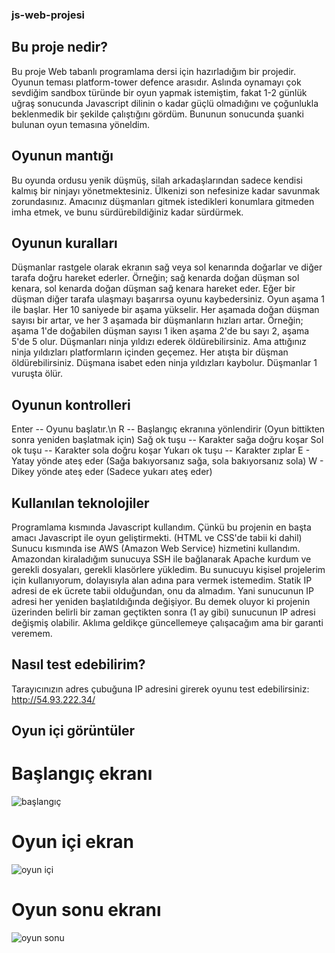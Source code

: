 ### js-web-projesi
## Bu proje nedir?
Bu proje Web tabanlı programlama dersi için hazırladığım bir projedir. Oyunun teması platform-tower defence arasıdır. Aslında oynamayı çok sevdiğim sandbox türünde bir oyun yapmak istemiştim, fakat 1-2 günlük uğraş sonucunda Javascript dilinin o kadar güçlü olmadığını ve çoğunlukla beklenmedik bir şekilde çalıştığını gördüm. Bununun sonucunda şuanki bulunan oyun temasına yöneldim.

## Oyunun mantığı
Bu oyunda ordusu yenik düşmüş, silah arkadaşlarından sadece kendisi kalmış bir ninjayı yönetmektesiniz. Ülkenizi son nefesinize kadar savunmak zorundasınız. Amacınız düşmanları gitmek istedikleri konumlara gitmeden imha etmek, ve bunu sürdürebildiğiniz kadar sürdürmek.

## Oyunun kuralları
Düşmanlar rastgele olarak ekranın sağ veya sol kenarında doğarlar ve diğer tarafa doğru hareket ederler. Örneğin; sağ kenarda doğan düşman sol kenara, sol kenarda doğan düşman sağ kenara hareket eder.
Eğer bir düşman diğer tarafa ulaşmayı başarırsa oyunu kaybedersiniz.
Oyun aşama 1 ile başlar. Her 10 saniyede bir aşama yükselir.
Her aşamada doğan düşman sayısı bir artar, ve her 3 aşamada bir düşmanların hızları artar. Örneğin; aşama 1'de doğabilen düşman sayısı 1 iken aşama 2'de bu sayı 2, aşama 5'de 5 olur.
Düşmanları ninja yıldızı ederek öldürebilirsiniz. Ama attığınız ninja yıldızları platformların içinden geçemez.
Her atışta bir düşman öldürebilirsiniz. Düşmana isabet eden ninja yıldızları kaybolur.
Düşmanlar 1 vuruşta ölür.

## Oyunun kontrolleri
Enter -- Oyunu başlatır.\n
R -- Başlangıç ekranına yönlendirir (Oyun bittikten sonra yeniden başlatmak için)
Sağ ok tuşu -- Karakter sağa doğru koşar
Sol ok tuşu -- Karakter sola doğru koşar
Yukarı ok tuşu -- Karakter zıplar
E - Yatay yönde ateş eder (Sağa bakıyorsanız sağa, sola bakıyorsanız sola)
W - Dikey yönde ateş eder (Sadece yukarı ateş eder)

## Kullanılan teknolojiler
Programlama kısmında Javascript kullandım. Çünkü bu projenin en başta amacı Javascript ile oyun geliştirmekti. (HTML ve CSS'de tabii ki dahil)
Sunucu kısmında ise AWS (Amazon Web Service) hizmetini kullandım. Amazondan kiraladığım sunucuya SSH ile bağlanarak Apache kurdum ve gerekli dosyaları, gerekli klasörlere yükledim.
Bu sunucuyu kişisel projelerim için kullanıyorum, dolayısıyla alan adına para vermek istemedim. Statik IP adresi de ek ücrete tabii olduğundan, onu da almadım.
Yani sunucunun IP adresi her yeniden başlatıldığında değişiyor. Bu demek oluyor ki projenin üzerinden belirli bir zaman geçtikten sonra (1 ay gibi) sunucunun IP adresi değişmiş olabilir. Aklıma geldikçe güncellemeye çalışacağım ama bir garanti veremem.

## Nasıl test edebilirim?
Tarayıcınızın adres çubuğuna IP adresini girerek oyunu test edebilirsiniz: http://54.93.222.34/
## Oyun içi görüntüler
# Başlangıç ekranı
![başlangıç](https://github.com/gecgelenus/js-web-projesi/assets/44176143/608eeabb-3fd3-4f48-8db9-a8c0a4d52c1e)

# Oyun içi ekran
![oyun içi](https://github.com/gecgelenus/js-web-projesi/assets/44176143/ed801ce7-607f-4082-a5bc-e73f64377177)

# Oyun sonu ekranı
![oyun sonu](https://github.com/gecgelenus/js-web-projesi/assets/44176143/63a6487b-e501-47f2-8c2f-8b22837bb13e)

